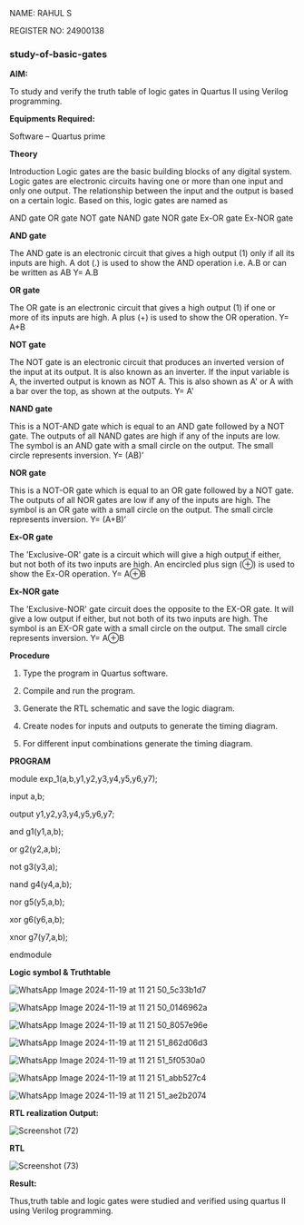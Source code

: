 NAME: RAHUL S

REGISTER NO: 24900138
### study-of-basic-gates

**AIM:** 

To study and verify the truth table of logic gates in Quartus II using Verilog programming.

**Equipments Required:**

Software – Quartus prime 

**Theory**

Introduction Logic gates are the basic building blocks of any digital system. Logic gates are electronic circuits having one or more than one input and only one output. The relationship between the input and the output is based on a certain logic. Based on this, logic gates are named as

AND gate OR gate NOT gate NAND gate NOR gate Ex-OR gate Ex-NOR gate

**AND gate**

The AND gate is an electronic circuit that gives a high output (1) only if all its inputs are high. A dot (.) is used to show the AND operation i.e. A.B or can be written as AB
Y= A.B

**OR gate** 

The OR gate is an electronic circuit that gives a high output (1) if one or more of its inputs are high. A plus (+) is used to show the OR operation.
Y= A+B

**NOT gate**

The NOT gate is an electronic circuit that produces an inverted version of the input at its output. It is also known as an inverter. If the input variable is A, the inverted output is known as NOT A. This is also shown as A' or A with a bar over the top, as shown at the outputs.
Y= A'

**NAND gate**

This is a NOT-AND gate which is equal to an AND gate followed by a NOT gate. The outputs of all NAND gates are high if any of the inputs are low. The symbol is an AND gate with a small circle on the output. The small circle represents inversion.
Y= (AB)’

**NOR gate**

This is a NOT-OR gate which is equal to an OR gate followed by a NOT gate. The outputs of all NOR gates are low if any of the inputs are high. The symbol is an OR gate with a small circle on the output. The small circle represents inversion.
Y= (A+B)’

**Ex-OR gate**

The 'Exclusive-OR' gate is a circuit which will give a high output if either, but not both of its two inputs are high. An encircled plus sign (⊕) is used to show the Ex-OR operation.
Y= A⊕B

**Ex-NOR gate**

The 'Exclusive-NOR' gate circuit does the opposite to the EX-OR gate. It will give a low output if either, but not both of its two inputs are high. The symbol is an EX-OR gate with a small circle on the output. The small circle represents inversion.
Y= A⊕B

**Procedure** 

1.	Type the program in Quartus software.

2.	Compile and run the program.

3.	Generate the RTL schematic and save the logic diagram.

4.	Create nodes for inputs and outputs to generate the timing diagram.

5.	For different input combinations generate the timing diagram.


**PROGRAM**

module exp_1(a,b,y1,y2,y3,y4,y5,y6,y7);

input a,b;

output y1,y2,y3,y4,y5,y6,y7;

and g1(y1,a,b);

or g2(y2,a,b);

not g3(y3,a);

nand g4(y4,a,b);

nor g5(y5,a,b);

xor g6(y6,a,b);

xnor g7(y7,a,b);

endmodule

 
 
**Logic symbol & Truthtable**


![WhatsApp Image 2024-11-19 at 11 21 50_5c33b1d7](https://github.com/user-attachments/assets/97ab984b-1e86-4c82-a192-d35fdfd0b85c)

![WhatsApp Image 2024-11-19 at 11 21 50_0146962a](https://github.com/user-attachments/assets/8089ec7b-0e61-400e-bd3d-a31e5f61109b)

![WhatsApp Image 2024-11-19 at 11 21 50_8057e96e](https://github.com/user-attachments/assets/b9a91232-88d2-4875-91f9-742658fc71fb)

![WhatsApp Image 2024-11-19 at 11 21 51_862d06d3](https://github.com/user-attachments/assets/9049c604-58a3-48fd-b679-e445e6e6a3a0)

![WhatsApp Image 2024-11-19 at 11 21 51_5f0530a0](https://github.com/user-attachments/assets/b67b059c-fa07-480f-9be2-38bc868f71b6)

![WhatsApp Image 2024-11-19 at 11 21 51_abb527c4](https://github.com/user-attachments/assets/29f4fd21-72eb-4ff5-844f-5728579f8707)

![WhatsApp Image 2024-11-19 at 11 21 51_ae2b2074](https://github.com/user-attachments/assets/2bc3a93c-f681-4b82-8a51-bb99009b0b91)




**RTL realization Output:**

![Screenshot (72)](https://github.com/user-attachments/assets/87415383-483b-4814-a771-3215f3698cb4)


**RTL**

![Screenshot (73)](https://github.com/user-attachments/assets/ac124a1f-b855-4b03-9423-54c55168802d)


**Result:**

Thus,truth table and logic gates were studied and verified using quartus II using Verilog programming.


